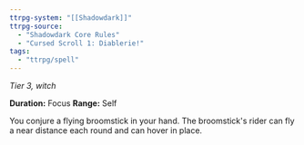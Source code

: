 ```yaml
---
ttrpg-system: "[[Shadowdark]]"
ttrpg-source: 
  - "Shadowdark Core Rules"
  - "Cursed Scroll 1: Diablerie!"
tags:
  - "ttrpg/spell"
---
```

*Tier 3, witch*

**Duration:** Focus
**Range:** Self

You conjure a flying broomstick in your hand. The broomstick's rider can fly a near distance each round and can hover in place.

